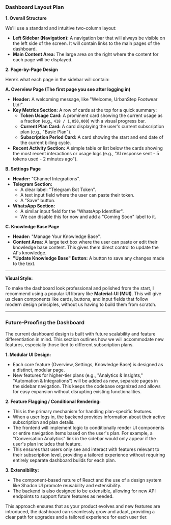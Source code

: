### **Dashboard Layout Plan**

**1. Overall Structure**

We'll use a standard and intuitive two-column layout:

*   **Left Sidebar (Navigation):** A navigation bar that will always be visible on the left side of the screen. It will contain links to the main pages of the dashboard.
*   **Main Content Area:** The large area on the right where the content for each page will be displayed.

**2. Page-by-Page Design**

Here’s what each page in the sidebar will contain:

**A. Overview Page (The first page you see after logging in)**

*   **Header:** A welcoming message, like "Welcome, UrbanStep Footwear Ltd!".
*   **Key Metrics Section:** A row of cards at the top for a quick summary:
    *   **Token Usage Card:** A prominent card showing the current usage as a fraction (e.g., `418 / 1,050,000`) with a visual progress bar.
    *   **Current Plan Card:** A card displaying the user's current subscription plan (e.g., "Basic Plan").
    *   **Subscription Period Card:** A card showing the start and end date of the current billing cycle.
*   **Recent Activity Section:** A simple table or list below the cards showing the most recent interactions or usage logs (e.g., "AI response sent - 5 tokens used - 2 minutes ago").

**B. Settings Page**

*   **Header:** "Channel Integrations".
*   **Telegram Section:**
    *   A clear label: "Telegram Bot Token".
    *   A text input field where the user can paste their token.
    *   A "Save" button.
*   **WhatsApp Section:**
    *   A similar input field for the "WhatsApp Identifier".
    *   We can disable this for now and add a "Coming Soon" label to it.

**C. Knowledge Base Page**

*   **Header:** "Manage Your Knowledge Base".
*   **Content Area:** A large text box where the user can paste or edit their knowledge base content. This gives them direct control to update the AI's knowledge.
*   **"Update Knowledge Base" Button:** A button to save any changes made to the text.

---

**Visual Style:**

To make the dashboard look professional and polished from the start, I recommend using a popular UI library like **Material-UI (MUI)**. This will give us clean components like cards, buttons, and input fields that follow modern design principles, without us having to build them from scratch.

---

### **Future-Proofing the Dashboard**

The current dashboard design is built with future scalability and feature differentiation in mind. This section outlines how we will accommodate new features, especially those tied to different subscription plans.

**1. Modular UI Design:**
*   Each core feature (Overview, Settings, Knowledge Base) is designed as a distinct, modular page.
*   New features for higher-tier plans (e.g., "Analytics & Insights," "Automation & Integrations") will be added as new, separate pages in the sidebar navigation. This keeps the codebase organized and allows for easy expansion without disrupting existing functionalities.

**2. Feature Flagging / Conditional Rendering:**
*   This is the primary mechanism for handling plan-specific features.
*   When a user logs in, the backend provides information about their active subscription and plan details.
*   The frontend will implement logic to conditionally render UI components or entire navigation items based on the user's plan. For example, a "Conversation Analytics" link in the sidebar would only appear if the user's plan includes that feature.
*   This ensures that users only see and interact with features relevant to their subscription level, providing a tailored experience without requiring entirely separate dashboard builds for each plan.

**3. Extensibility:**
*   The component-based nature of React and the use of a design system like Shadcn UI promote reusability and extensibility.
*   The backend is also designed to be extensible, allowing for new API endpoints to support future features as needed.

This approach ensures that as your product evolves and new features are introduced, the dashboard can seamlessly grow and adapt, providing a clear path for upgrades and a tailored experience for each user tier.
